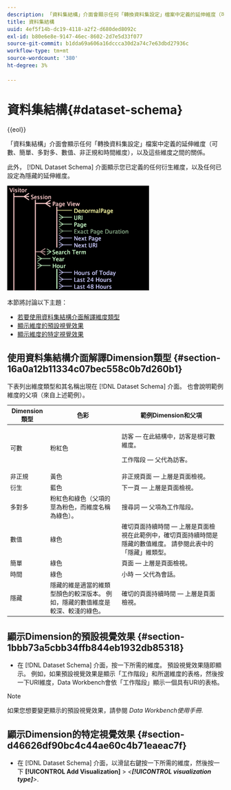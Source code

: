 ```yaml
---
description: 「資料集結構」介面會顯示任何「轉換資料集設定」檔案中定義的延伸維度（可數、簡單、多對多、數值、非正規和時間維度），以及這些維度之間的關係。
title: 資料集結構
uuid: 4ef5f14b-dc19-4118-a2f2-d680ded8092c
exl-id: b80e6e8e-9147-46ec-8602-2d7e5d33f077
source-git-commit: b1dda69a606a16dccca30d2a74c7e63dbd27936c
workflow-type: tm+mt
source-wordcount: '380'
ht-degree: 3%

---
```


# 資料集結構{#dataset-schema}

{{eol}}

「資料集結構」介面會顯示任何「轉換資料集設定」檔案中定義的延伸維度（可數、簡單、多對多、數值、非正規和時間維度），以及這些維度之間的關係。

此外， [!DNL Dataset Schema] 介面顯示您已定義的任何衍生維度，以及任何已設定為隱藏的延伸維度。

![](assets/vis_DatasetSchema_Example.png)

本節將討論以下主題：

* [若要使用資料集結構介面解譯維度類型](../../../../home/c-dataset-const-proc/c-dataset-config-tools/c-dataset-config-int/c-dataset-schema.md#section-16a0a12b11334c07bec558c0b7d260b1)
* [顯示維度的預設視覺效果](../../../../home/c-dataset-const-proc/c-dataset-config-tools/c-dataset-config-int/c-dataset-schema.md#section-1bbb73a5cbb34ffb844eb1932db85318)
* [顯示維度的特定視覺效果](../../../../home/c-dataset-const-proc/c-dataset-config-tools/c-dataset-config-int/c-dataset-schema.md#section-d46626df90bc4c44ae60c4b71eaeac7f)

## 使用資料集結構介面解譯Dimension類型 {#section-16a0a12b11334c07bec558c0b7d260b1}

下表列出維度類型和其名稱出現在 [!DNL Dataset Schema] 介面。 也會說明範例維度的父項（來自上述範例）。

<table id="table_20D1A9EAAED247338476C475C63255F5"> 
 <thead> 
  <tr> 
   <th colname="col1" class="entry"> Dimension類型 </th> 
   <th colname="col2" class="entry"> 色彩 </th> 
   <th colname="col3" class="entry"> 範例Dimension和父項 </th> 
  </tr> 
 </thead>
 <tbody> 
  <tr> 
   <td colname="col1"> 可數 </td> 
   <td colname="col2"> 粉紅色 </td> 
   <td colname="col3"> <p>訪客 — 在此結構中，訪客是根可數維度。 </p> <p> 工作階段 — 父代為訪客。 </p> </td> 
  </tr> 
  <tr> 
   <td colname="col1"> 非正規 </td> 
   <td colname="col2"> 黃色 </td> 
   <td colname="col3"> 非正規頁面 — 上層是頁面檢視。 </td> 
  </tr> 
  <tr> 
   <td colname="col1"> 衍生 </td> 
   <td colname="col2"> 藍色 </td> 
   <td colname="col3"> 下一頁 — 上層是頁面檢視。 </td> 
  </tr> 
  <tr> 
   <td colname="col1"> 多對多 </td> 
   <td colname="col2"> 粉紅色和綠色（父項的莖為粉色，而維度名稱為綠色）。 </td> 
   <td colname="col3"> 搜尋詞 — 父項為工作階段。 </td> 
  </tr> 
  <tr> 
   <td colname="col1"> 數值 </td> 
   <td colname="col2"> 綠色 </td> 
   <td colname="col3"> 確切頁面持續時間 — 上層是頁面檢視在此範例中，確切頁面持續時間是隱藏的數值維度。 請參閱此表中的「隱藏」維類型。 </td> 
  </tr> 
  <tr> 
   <td colname="col1"> 簡單 </td> 
   <td colname="col2"> 綠色 </td> 
   <td colname="col3"> 頁面 — 上層是頁面檢視。 </td> 
  </tr> 
  <tr> 
   <td colname="col1"> 時間 </td> 
   <td colname="col2"> 綠色 </td> 
   <td colname="col3"> 小時 — 父代為會話。 </td> 
  </tr> 
  <tr> 
   <td colname="col1"> 隱藏 </td> 
   <td colname="col2"> 隱藏的維是適當的維類型顏色的較深版本。 例如，隱藏的數值維度是較深、較淺的綠色。 </td> 
   <td colname="col3"> 確切的頁面持續時間 — 上層是頁面檢視。 </td> 
  </tr> 
 </tbody> 
</table>

## 顯示Dimension的預設視覺效果 {#section-1bbb73a5cbb34ffb844eb1932db85318}

* 在 [!DNL Dataset Schema] 介面，按一下所需的維度。 預設視覺效果隨即顯示。 例如，如果預設視覺效果是顯示「工作階段」和所選維度的表格，然後按一下URI維度，Data Workbench會依「工作階段」顯示一個具有URI的表格。

>[!NOTE]
>
>如果您想要變更顯示的預設視覺效果，請參閱 *Data Workbench使用手冊*.

## 顯示Dimension的特定視覺效果 {#section-d46626df90bc4c44ae60c4b71eaeac7f}

* 在 [!DNL Dataset Schema] 介面，以滑鼠右鍵按一下所需的維度，然後按一下 **[!UICONTROL Add Visualization]** > *&lt;**[!UICONTROL visualization type]**>*.
